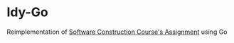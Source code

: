 # Idy-Go

Reimplementation of [Software Construction Course's Assignment](https://github.com/dandynaufaldi/idy/tree/assignment) using Go